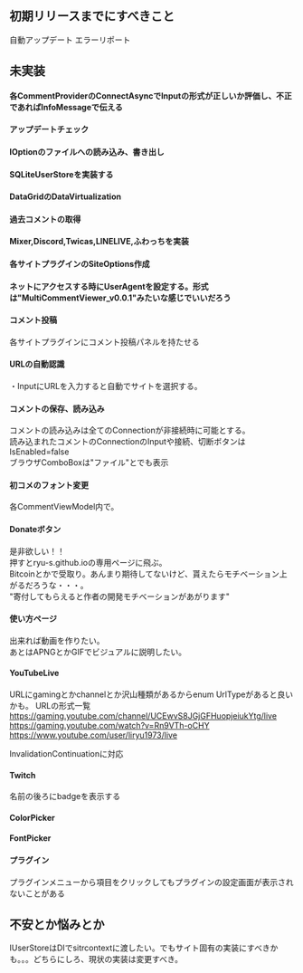 ﻿## 初期リリースまでにすべきこと
自動アップデート
エラーリポート


## 未実装
#### 各CommentProviderのConnectAsyncでInputの形式が正しいか評価し、不正であればInfoMessageで伝える
#### アップデートチェック
#### IOptionのファイルへの読み込み、書き出し
#### SQLiteUserStoreを実装する
#### DataGridのDataVirtualization
#### 過去コメントの取得
#### Mixer,Discord,Twicas,LINELIVE,ふわっちを実装
#### 各サイトプラグインのSiteOptions作成
#### ネットにアクセスする時にUserAgentを設定する。形式は"MultiCommentViewer_v0.0.1"みたいな感じでいいだろう
#### コメント投稿
各サイトプラグインにコメント投稿パネルを持たせる  

#### URLの自動認識
・InputにURLを入力すると自動でサイトを選択する。

#### コメントの保存、読み込み
コメントの読み込みは全てのConnectionが非接続時に可能とする。  
読み込まれたコメントのConnectionのInputや接続、切断ボタンはIsEnabled=false  
ブラウザComboBoxは"ファイル"とでも表示  
#### 初コメのフォント変更
各CommentViewModel内で。
#### Donateボタン
是非欲しい！！  
押すとryu-s.github.ioの専用ページに飛ぶ。  
Bitcoinとかで受取り。あんまり期待してないけど、貰えたらモチベーション上がるだろうな・・・。  
"寄付してもらえると作者の開発モチベーションがあがります"
#### 使い方ページ
出来れば動画を作りたい。  
あとはAPNGとかGIFでビジュアルに説明したい。  

#### YouTubeLive
URLにgamingとかchannelとか沢山種類があるからenum UrlTypeがあると良いかも。
URLの形式一覧
https://gaming.youtube.com/channel/UCEwvS8JGjGFHuopjeiukYtg/live
https://gaming.youtube.com/watch?v=Rn9VTh-oCHY​
https://www.youtube.com/user/liryu1973/live

InvalidationContinuationに対応

#### Twitch
名前の後ろにbadgeを表示する

#### ColorPicker

#### FontPicker

#### プラグイン
プラグインメニューから項目をクリックしてもプラグインの設定画面が表示されないことがある


## 不安とか悩みとか
IUserStoreはDIでsitrcontextに渡したい。でもサイト固有の実装にすべきかも。。。どちらにしろ、現状の実装は変更すべき。
